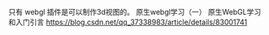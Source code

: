 只有 webgl 插件是可以制作3d视图的。
原生webgl学习（一） 原生WebGL学习和入门引言
https://blog.csdn.net/qq_37338983/article/details/83001741
